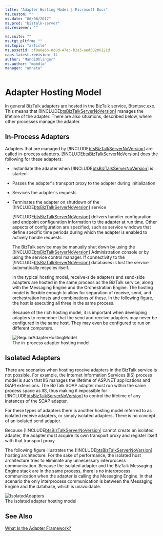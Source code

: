 ```yaml
---
title: "Adapter Hosting Model | Microsoft Docs"
ms.custom: ""
ms.date: "06/08/2017"
ms.prod: "biztalk-server"
ms.reviewer: ""

ms.suite: ""
ms.tgt_pltfrm: ""
ms.topic: "article"
ms.assetid: cf9a8e6b-8c8d-47ec-b2a3-aed58206121d
caps.latest.revision: 14
author: "MandiOhlinger"
ms.author: "mandia"
manager: "anneta"
---
```

# Adapter Hosting Model
In general BizTalk adapters are hosted in the BizTalk service, Btsntsvc.exe. This means that [!INCLUDE[btsBizTalkServerNoVersion](../includes/btsbiztalkservernoversion-md.md)] manages the lifetime of the adapter. There are also situations, described below, where other processes manage the adapter.  
  
## In-Process Adapters  
 Adapters that are managed by [!INCLUDE[btsBizTalkServerNoVersion](../includes/btsbiztalkservernoversion-md.md)] are called in-process adapters. [!INCLUDE[btsBizTalkServerNoVersion](../includes/btsbiztalkservernoversion-md.md)] does the following for these adapters:  
  
- Instantiate the adapter when [!INCLUDE[btsBizTalkServerNoVersion](../includes/btsbiztalkservernoversion-md.md)] is started  
  
- Passes the adapter's transport proxy to the adapter during initialization  
  
- Services the adapter's requests  
  
- Terminates the adapter on shutdown of the [!INCLUDE[btsBizTalkServerNoVersion](../includes/btsbiztalkservernoversion-md.md)] service  
  
  [!INCLUDE[btsBizTalkServerNoVersion](../includes/btsbiztalkservernoversion-md.md)] delivers handler configuration and endpoint configuration information to the adapter at run time. Other aspects of configuration are specified, such as service windows that define specific time periods during which the adapter is enabled to actively handle requests.  
  
  The BizTalk service may be manually shut down by using the [!INCLUDE[btsBizTalkServerNoVersion](../includes/btsbiztalkservernoversion-md.md)] Administration console or by using the service control manager. If connectivity to the [!INCLUDE[btsBizTalkServerNoVersion](../includes/btsbiztalkservernoversion-md.md)] databases is lost the service automatically recycles itself.  
  
  In the typical hosting model, receive-side adapters and send-side adapters are hosted in the same process as the BizTalk service, along with the Messaging Engine and the Orchestration Engine. The hosting model is flexible enough to allow for separation of receive, send, and orchestration hosts and combinations of these. In the following figure, the host is executing all three in the same process.  
  
  Because of the rich hosting model, it is important when developing adapters to remember that the send and receive adapters may never be configured in the same host. They may even be configured to run on different computers.  
  
  ![](../core/media/regularadapterhostingmodel.gif "RegularAdapterHostingModel")  
  The in-process adapter hosting model  
  
## Isolated Adapters  
 There are scenarios when hosting receive adapters in the BizTalk service is not possible. For example, the Internet Information Services (IIS) process model is such that IIS manages the lifetime of ASP.NET applications and ISAPI extensions. The BizTalk SOAP adapter must run within the same process space as IIS, thus making it impossible for [!INCLUDE[btsBizTalkServerNoVersion](../includes/btsbiztalkservernoversion-md.md)] to control the lifetime of any instances of the SOAP adapter.  
  
 For these types of adapters there is another hosting model referred to as isolated receive adapters, or simply isolated adapters. There is no concept of an isolated send adapter.  
  
 Because [!INCLUDE[btsBizTalkServerNoVersion](../includes/btsbiztalkservernoversion-md.md)] cannot create an isolated adapter, the adapter must acquire its own transport proxy and register itself with that transport proxy.  
  
 The following figure illustrates the [!INCLUDE[btsBizTalkServerNoVersion](../includes/btsbiztalkservernoversion-md.md)] hosting architecture. For the sake of performance, the isolated host architecture tries to eliminate any unnecessary interprocess communication. Because the isolated adapter and the BizTalk Messaging Engine stack are in the same process, there is no interprocess communication when the adapter is calling the Messaging Engine. In that scenario the only interprocess communication is between the Messaging Engine and the database, which is unavoidable.  
  
 ![](../core/media/isolatedadapters.gif "IsolatedAdapters")  
The isolated adapter hosting model  
  
## See Also  
 [What Is the Adapter Framework?](../core/what-is-the-adapter-framework.md)